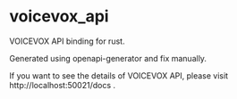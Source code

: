 # voicevox_api

VOICEVOX API binding for rust.

Generated using openapi-generator and fix manually.

If you want to see the details of VOICEVOX API, please visit http://localhost:50021/docs .
